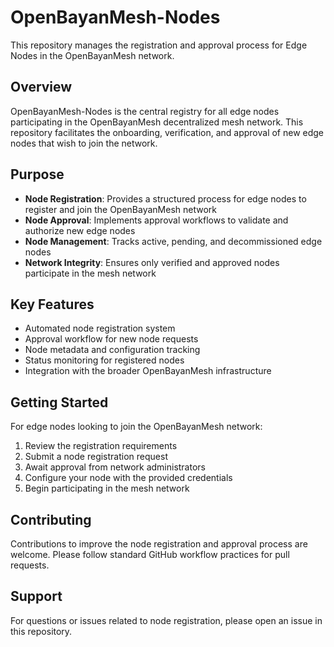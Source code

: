 # OpenBayanMesh-Nodes

This repository manages the registration and approval process for Edge Nodes in the OpenBayanMesh network.

## Overview

OpenBayanMesh-Nodes is the central registry for all edge nodes participating in the OpenBayanMesh decentralized mesh network. This repository facilitates the onboarding, verification, and approval of new edge nodes that wish to join the network.

## Purpose

- **Node Registration**: Provides a structured process for edge nodes to register and join the OpenBayanMesh network
- **Node Approval**: Implements approval workflows to validate and authorize new edge nodes
- **Node Management**: Tracks active, pending, and decommissioned edge nodes
- **Network Integrity**: Ensures only verified and approved nodes participate in the mesh network

## Key Features

- Automated node registration system
- Approval workflow for new node requests
- Node metadata and configuration tracking
- Status monitoring for registered nodes
- Integration with the broader OpenBayanMesh infrastructure

## Getting Started

For edge nodes looking to join the OpenBayanMesh network:

1. Review the registration requirements
2. Submit a node registration request
3. Await approval from network administrators
4. Configure your node with the provided credentials
5. Begin participating in the mesh network

## Contributing

Contributions to improve the node registration and approval process are welcome. Please follow standard GitHub workflow practices for pull requests.

## Support

For questions or issues related to node registration, please open an issue in this repository.
